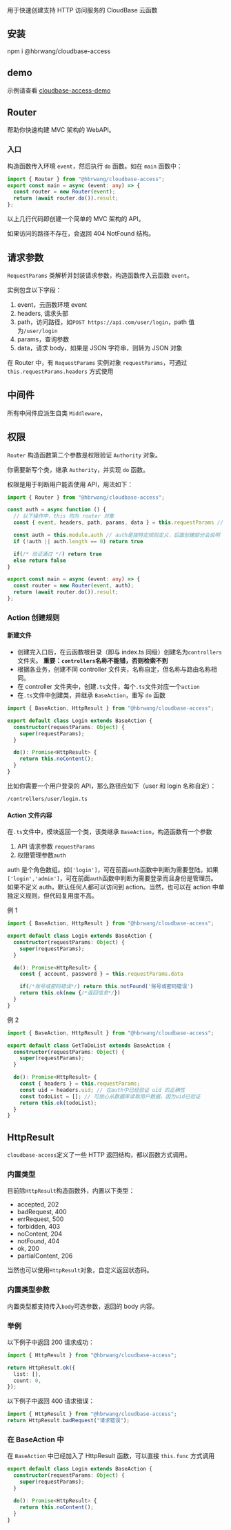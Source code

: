 用于快速创建支持 HTTP 访问服务的 CloudBase 云函数

## 安装

npm i @hbrwang/cloudbase-access

## demo

示例请查看 [cloudbase-access-demo](https://github.com/hbrwang/cloudbase-access-demo)

## Router

帮助你快速构建 MVC 架构的 WebAPI。

### 入口

构造函数传入环境 `event`，然后执行 `do` 函数。如在 `main` 函数中：

```ts
import { Router } from "@hbrwang/cloudbase-access";
export const main = async (event: any) => {
  const router = new Router(event);
  return (await router.do()).result;
};
```

以上几行代码即创建一个简单的 MVC 架构的 API。

如果访问的路径不存在，会返回 404 NotFound 结构。

## 请求参数

`RequestParams` 类解析并封装请求参数，构造函数传入云函数 `event`。

实例包含以下字段：

1. event，云函数环境 event
2. headers, 请求头部
3. path，访问路径，如`POST https://api.com/user/login`，path 值为`/user/login`
4. params，查询参数
5. data，请求 body，如果是 JSON 字符串，则转为 JSON 对象

在 Router 中，有 `RequestParams` 实例对象 `requestParams`，可通过 `this.requestParams.headers` 方式使用

## 中间件

所有中间件应派生自类 `Middleware`，

## 权限

`Router` 构造函数第二个参数是权限验证 `Authority` 对象。

你需要新写个类，继承 `Authority`，并实现 `do` 函数。

权限是用于判断用户能否使用 API，用法如下：

```ts
import { Router } from "@hbrwang/cloudbase-access";

const auth = async function () {
  // 以下操作中，this 均为 router 对象
  const { event, headers, path, params, data } = this.requestParams // 可在auth函数中获取请求参数

  const auth = this.module.auth // auth是按特定规则定义，后面创建部分会说明
  if (!auth || auth.length == 0) return true

  if(/* 验证通过 */) return true
  else return false
}

export const main = async (event: any) => {
  const router = new Router(event, auth);
  return (await router.do()).result;
};
```

### Action 创建规则

#### 新建文件

- 创建完入口后，在云函数根目录（即与 index.ts 同级）创建名为`controllers`文件夹。 **重要：`controllers`名称不能错，否则检索不到**
- 根据各业务，创建不同 controller 文件夹，名称自定，但名称与路由名称相同。
- 在 controller 文件夹中，创建`.ts`文件，每个`.ts`文件对应一个`action`
- 在`.ts`文件中创建类，并继承 `BaseAction`，重写 `do` 函数

```ts
import { BaseAction, HttpResult } from "@hbrwang/cloudbase-access";

export default class Login extends BaseAction {
  constructor(requestParams: Object) {
    super(requestParams);
  }

  do(): Promise<HttpResult> {
    return this.noContent();
  }
}
```

比如你需要一个用户登录的 API，那么路径应如下（user 和 login 名称自定）：

```
/controllers/user/login.ts
```

#### Action 文件内容

在`.ts`文件中，模块返回一个类，该类继承 `BaseAction`，构造函数有一个参数

1. API 请求参数 `requestParams`
2. 权限管理参数`auth`

auth 是个角色数组。如`['login']`，可在前面`auth`函数中判断为需要登陆。如果`['login','admin']`，可在前面`auth`函数中判断为需要登录而且身份是管理员。
如果不定义 auth，默认任何人都可以访问到 action。当然，也可以在 action 中单独定义规则，但代码复用度不高。

例 1

```ts
import { BaseAction, HttpResult } from "@hbrwang/cloudbase-access";

export default class Login extends BaseAction {
  constructor(requestParams: Object) {
    super(requestParams);
  }

  do(): Promise<HttpResult> {
    const { account, password } = this.requestParams.data

    if(/*账号或密码错误*/) return this.notFound('账号或密码错误')
    return this.ok(new {/*返回信息*/})
  }
}
```

例 2

```ts
import { BaseAction, HttpResult } from "@hbrwang/cloudbase-access";

export default class GetToDoList extends BaseAction {
  constructor(requestParams: Object) {
    super(requestParams);
  }

  do(): Promise<HttpResult> {
    const { headers } = this.requestParams;
    const uid = headers.uid; // 在auth中已经验证 uid 的正确性
    const todoList = []; // 可放心从数据库读取用户数据，因为uid已验证
    return this.ok(todoList);
  }
}
```

## HttpResult

`cloudbase-access`定义了一些 HTTP 返回结构，都以函数方式调用。

### 内置类型

目前除`HttpResult`构造函数外，内置以下类型：

- accepted, 202
- badRequest, 400
- errRequest, 500
- forbidden, 403
- noContent, 204
- notFound, 404
- ok, 200
- partialContent, 206

当然也可以使用`HttpResult`对象，自定义返回状态码。

### 内置类型参数

内置类型都支持传入`body`可选参数，返回的 body 内容。

### 举例

以下例子中返回 200 请求成功：

```ts
import { HttpResult } from "@hbrwang/cloudbase-access";

return HttpResult.ok({
  list: [],
  count: 0,
});
```

以下例子中返回 400 请求错误：

```ts
import { HttpResult } from "@hbrwang/cloudbase-access";
return HttpResult.badRequest("请求错误");
```

### 在 BaseAction 中

在 `BaseAction` 中已经加入了 HttpResult 函数，可以直接 `this.func` 方式调用

```ts
export default class Login extends BaseAction {
  constructor(requestParams: Object) {
    super(requestParams);
  }

  do(): Promise<HttpResult> {
    return this.noContent();
  }
}
```
